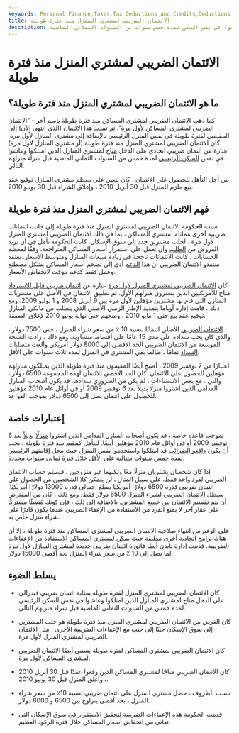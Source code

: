 ```yaml
---
keywords: Personal Finance,Taxes,Tax Deductions and Credits,Deductions and Credits
title: الائتمان الضريبي لمشتري المنزل منذ فترة طويلة
description: أصبح الائتمان الضريبي لمشتري المنزل منذ فترة طويلة غير موجود الآن. كان ائتمانًا لمشتري المساكن الذين عاشوا في نفس السكن لمدة خمس سنوات من السنوات الثماني الماضية.
---
```


# الائتمان الضريبي لمشتري المنزل منذ فترة طويلة
## ما هو الائتمان الضريبي لمشتري المنزل منذ فترة طويلة؟

كما ذهب الائتمان الضريبي لمشتري المساكن منذ فترة طويلة باسم آخر - "الائتمان الضريبي لمشتري المساكن لأول مرة". تم تمديد هذا الائتمان (الذي انتهى الآن) إلى المقيمين لفترة طويلة في نفس المنزل الرئيسي بالإضافة إلى مشتري المنازل لأول مرة. كان الائتمان الضريبي لمشتري المنزل منذ فترة طويلة (أو مشتري المنازل لأول مرة) عبارة عن ائتمان ضريبي اتحادي على الدخل [متاح](/taxcredit) لمشتري المنازل الذين امتلكوا وعاشوا في نفس [السكن الرئيسي](/principalresidence) لمدة خمس من السنوات الثماني الماضية قبل شراء منزلهم التالي.

من أجل التأهل للحصول على الائتمان ، كان يتعين على معظم مشتري المنازل توقيع عقد بيع ملزم للمنزل قبل 30 أبريل 2010 ، وإغلاق الشراء قبل 30 يونيو 2010.

## فهم الائتمان الضريبي لمشتري المنزل منذ فترة طويلة

سنت الحكومة الائتمان الضريبي لمشتري المنزل منذ فترة طويلة إلى جانب ائتمانات ضريبية أخرى مماثلة لمشتري المساكن ، بما في ذلك الائتمان الضريبي لمشتري المنزل لأول مرة ، لجلب مشترين جدد إلى سوق الإسكان. كانت الحكومة تأمل في أن تزيد القروض من [الطلب](/demand) وأن تعمل على استقرار أسعار المساكن المتراجعة. وفقًا لمعظم الحسابات ، كانت الائتمانات ناجحة في زيادة مبيعات المنازل ومتوسط الأسعار. يعتقد منتقدو الائتمان الضريبي أن هذا [الدعم](/subsidy) أدى إلى تضخم أسعار المساكن بشكل مصطنع وعمل فقط كدعم مؤقت لانخفاض الأسعار.

كان [الائتمان الضريبي لمشتري المنزل لأول مرة](/first-time-homebuyer-tax-credit) عبارة عن [ائتمان ضريبي قابل للاسترداد](/refundablecredit) متاح للأمريكيين الذين يشترون منزلهم الأول. تم تطبيق الائتمان في الأصل على مشتريات المنازل التي قام بها مشترين مؤهلين لأول مرة بين 9 أبريل 2008 و 1 يوليو 2009. ومع ذلك ، قامت إدارة أوباما بتمديد الإطار الزمني الأصلي الذي يتطلب من مالكي المنازل توقيع عقد بيع حتى 1 مايو 2010 ، ومنحهم حتى نهاية يونيو 2010 لإغلاق الصفقة.

[الائتمان الضريبي](/taxcredit) الأصلي ائتمانًا بنسبة 10 ٪ من سعر شراء المنزل ، حتى 7500 دولار ، والذي كان يجب سداده على مدى 15 عامًا على أقساط متساوية. ومع ذلك ، زادت النسخة الموسعة من الائتمان الضريبي الحد الأقصى إلى 8000 دولار أمريكي وألغت متطلبات [السداد](/repayment) تمامًا ، طالما بقي المشتري في المنزل لمدة ثلاث سنوات على الأقل.

اعتبارًا من 7 نوفمبر 2009 ، أصبح أيضًا المقيمون منذ فترة طويلة الذين يمتلكون منازلهم مؤهلين للحصول على الائتمان. كان الحد الأقصى للائتمان لهذه المجموعة 6500 دولار ، والتي ، مع بعض الاستثناءات ، لم يكن من الضروري سدادها. قد يكون أصحاب المنازل القدامى الذين اشتروا منزلًا بديلاً بعد 6 نوفمبر 2009 أو في أوائل عام 2010 مؤهلين للحصول على ائتمان يصل إلى 6500 دولار بموجب القواعد.

## إعتبارات خاصة

بموجب قاعدة خاصة ، قد يكون أصحاب المنازل القدامى الذين اشتروا [منزلًا](/replacement-property) [بديلاً](/replacement-property) بعد 6 نوفمبر 2009 أو في أوائل عام 2010 مؤهلين أيضًا. للتأهل كمقيم منذ فترة طويلة ، يجب أن يكون [دافعو الضرائب](/taxpayer) قد امتلكوا واستخدموا نفس المنزل حيث محل إقامتهم الرئيسي لمدة خمس سنوات متتالية على الأقل خلال فترة ثماني سنوات محددة.

إذا كان شخصان يشتريان منزلًا معًا ولكنهما غير متزوجين ، فسيتم حساب الائتمان الضريبي لفرد واحد فقط. على سبيل المثال ، لن يتمكن كلا الشخصين من الحصول على ائتمان ضريبي قدره 6500 دولارًا أمريكيًا بمبلغ إجمالي قدره 13000 دولارًا أمريكيًا. سيظل الائتمان الضريبي لشراء المنزل 6500 دولار فقط. ومع ذلك ، كان من المفترض أن يتم تقسيم الائتمان بين جميع المشترين. بالإضافة إلى ذلك ، فإن كونك مُنشئًا مشتركًا على عقار آخر لا يمنع الفرد من الاستفادة من الإعفاء الضريبي عندما يكون قادرًا على شراء منزل خاص به.

على الرغم من انتهاء صلاحية الائتمان الضريبي لمشتري المساكن منذ فترة طويلة ، إلا أن هناك برامج اتحادية أخرى مطبقة حيث يمكن لمشتري المساكن الاستفادة من الإعفاءات الضريبية. قدمت إدارة بايدن أيضًا فاتورة ائتمان ضريبي جديدة لمشتري المنازل لأول مرة لما يصل إلى 10 ٪ من سعر شراء المنزل بحد أقصى 15000 دولار.

## يسلط الضوء

- كان الائتمان الضريبي لمشتري المنزل لفترة طويلة بمثابة ائتمان ضريبي فيدرالي على الدخل متاح لمشتري المنازل الذين امتلكوا وعاشوا في نفس السكن الرئيسي لمدة خمس من السنوات الثماني الماضية قبل شراء منزلهم التالي.

- كان الغرض من الائتمان الضريبي لمشتري المنزل منذ فترة طويلة هو جلب المشترين إلى سوق الإسكان جنبًا إلى جنب مع الإعفاءات الضريبية الأخرى ، مثل الائتمان الضريبي لمشتري المنزل لأول مرة.

- كان الائتمان الضريبي لمشتري المساكن لفترة طويلة يسمى أيضًا الائتمان الضريبي لمشتري المساكن لأول مرة.

- كان الائتمان الضريبي متاحًا لمشتري المساكن الذين وقعوا عقدًا قبل 30 أبريل 2010 ، وأغلق المنزل قبل 30 يونيو 2010.

- حسب الظروف ، حصل مشتري المنزل على ائتمان ضريبي بنسبة 10٪ من سعر شراء المنزل ، بحد أقصى يتراوح بين 6500 و 8000 دولار.

- قدمت الحكومة هذه الإعفاءات الضريبية لتحقيق الاستقرار في سوق الإسكان التي تعاني من انخفاض أسعار المساكن خلال فترة الركود العظيم.

